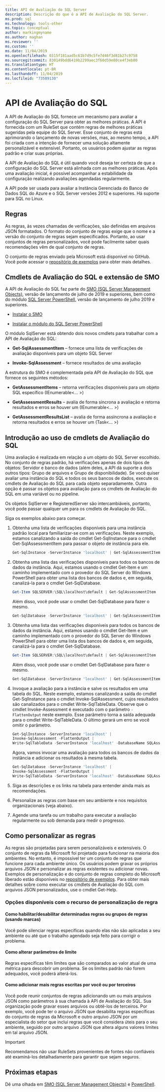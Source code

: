 ```yaml
---
title: API de Avaliação do SQL Server
description: Descrição do que é a API de Avaliação do SQL Server.
ms.prod: sql
ms.technology: tools-other
ms.topic: conceptual
author: markingmyname
ms.author: maghan
ms.reviewer: ''
ms.custom: ''
ms.date: 11/04/2019
ms.openlocfilehash: 0315f181aad5c61b7d9c5fe7d46f3d81b27c9758
ms.sourcegitcommit: 830149bdd6419b2299aec3f60d59e80ce4f3eb80
ms.translationtype: HT
ms.contentlocale: pt-BR
ms.lasthandoff: 11/04/2019
ms.locfileid: "73589130"
---
```

# <a name="sql-assessment-api"></a>API de Avaliação do SQL

A API de Avaliação do SQL fornece um mecanismo para avaliar a configuração do SQL Server para obter as melhores práticas. A API é fornecida com um RuleSet que contém regras de melhores práticas sugeridas pela equipe do SQL Server. Esse conjunto de regras está aprimorando o lançamento de novas versões, mas, ao mesmo tempo, a API foi criada com a intenção de fornecer uma solução altamente personalizável e extensível. Portanto, os usuários podem ajustar as regras padrão e criar suas próprias.

A API de Avaliação do SQL é útil quando você deseja ter certeza de que a configuração do SQL Server está alinhada com as melhores práticas. Após uma avaliação inicial, é possível acompanhar a estabilidade da configuração realizando avaliações agendadas regularmente.

A API pode ser usada para avaliar a Instância Gerenciada do Banco de Dados SQL do Azure e o SQL Server versões 2012 e superiores. Há suporte para SQL no Linux.

## <a name="rules"></a>Regras

As regras, às vezes chamadas de verificações, são definidas em arquivos JSON formatados. O formato do conjunto de regras exige que o nome e a versão do conjunto de regras sejam especificados. Portanto, ao usar conjuntos de regras personalizados, você pode facilmente saber quais recomendações vêm de qual conjunto de regras. 

O conjunto de regras enviado pela Microsoft está disponível no GitHub. Você pode acessar o [repositório de exemplos](https://aka.ms/sql-assessment-api) para obter mais detalhes.

## <a name="sql-assessment-cmdlets-and-smo-extension"></a>Cmdlets de Avaliação do SQL e extensão de SMO

A API de Avaliação do SQL faz parte do [SMO (SQL Server Management Objects)](../relational-databases/server-management-objects-smo/installing-smo.md), versão de lançamento de julho de 2019 e superiores, bem como do módulo [SQL Server PowerShell](../powershell/download-sql-server-ps-module.md), versão de lançamento de julho 2019 e superiores.

* [Instalar o SMO](../relational-databases/server-management-objects-smo/installing-smo.md)

* [Instalar o módulo do SQL Server PowerShell](../powershell/download-sql-server-ps-module.md)

O módulo SqlServer está obtendo dois novos cmdlets para trabalhar com a API de Avaliação do SQL:

* **Get-SqlAssessmentItem** – fornece uma lista de verificações de avaliação disponíveis para um objeto SQL Server

* **Invoke-SqlAssessment** – fornece resultados de uma avaliação

A estrutura do SMO é complementada pela API de Avaliação do SQL que fornece os seguintes métodos:

* **GetAssessmentItems** – retorna verificações disponíveis para um objeto SQL específico (IEnumerable<... >)

* **GetAssessmentResults** – avalia de forma síncrona a avaliação e retorna resultados e erros se houver um (IEnumerable<... >)

* **GetAssessmentResultsList** – avalia de forma assíncrona a avaliação e retorna resultados e erros se houver um (Task<... >)

## <a name="get-started-using-sql-assessment-cmdlets"></a>Introdução ao uso de cmdlets de Avaliação do SQL

Uma avaliação é realizada em relação a um objeto do SQL Server escolhido. No conjunto de regras padrão, há verificações apenas de dois tipos de objetos: Servidor e banco de dados (além deles, a API dá suporte a dois outros tipos: Grupo de arquivos e Grupo de disponibilidade). Se você quiser avaliar uma instância do SQL e todos os seus bancos de dados, execute os cmdlets de Avaliação do SQL para cada objeto separadamente. Outra opção é passar os objetos para avaliação para os cmdlets de Avaliação do SQL em uma variável ou no pipeline.

Os objetos SqlServer e RegisteredServer são intercambiáveis, portanto, você pode passar qualquer um para os cmdlets de Avaliação do SQL.

Siga os exemplos abaixo para começar.

1. Obtenha uma lista de verificações disponíveis para uma instância padrão local para familiarizar-se com as verificações. Neste exemplo, estamos canalizando a saída do cmdlet Get-SqlInstance para o cmdlet Get-SqlAssessmentItem para passar o objeto de instância para ele.

    ```powershell
    Get-SqlInstance -ServerInstance 'localhost' | Get-SqlAssessmentItem
    ```

2. Obtenha uma lista das verificações disponíveis para todos os bancos de dados da instância. Aqui, estamos usando o cmdlet Get-Item e um caminho implementado com o provedor do SQL Server do Windows PowerShell para obter uma lista dos bancos de dados e, em seguida, canalizá-la para o cmdlet Get-SqlDatabase.

    ```powershell
    Get-Item SQLSERVER:\SQL\localhost\default | Get-SqlAssessmentItem
    ```
    
    Além disso, você pode usar o cmdlet Get-SqlDatabase para fazer o mesmo.

    ```powershell
    Get-SqlDatabase -ServerInstance 'localhost' | Get-SqlAssessmentItem
    ```

3. Obtenha uma lista das verificações disponíveis para todos os bancos de dados da instância. Aqui, estamos usando o cmdlet Get-Item e um caminho implementado com o provedor do SQL Server do Windows PowerShell para obter uma lista dos bancos de dados e, em seguida, canalizá-la para o cmdlet Get-SqlDatabase.

    ```powershell
    Get-Item SQLSERVER:\SQL\localhost\default | Get-SqlAssessmentItem
    ```
    
    Além disso, você pode usar o cmdlet Get-SqlDatabase para fazer o mesmo.

    ```powershell
    Get-SqlDatabase -ServerInstance 'localhost' | Get-SqlAssessmentItem
    ```

4. Invoque a avaliação para a instância e salve os resultados em uma tabela do SQL. Neste exemplo, estamos canalizando a saída do cmdlet Get-SqlInstance para o cmdlet Invoke-SqlAssessment, cujos resultados são canalizados para o cmdlet Write-SqlTableData. Observe que o cmdlet Invoke-Assessment é executado com o parâmetro `-FlattenOutput` neste exemplo. Esse parâmetro torna a saída adequada para o cmdlet Write-SqlTableData. O último gerará um erro se você omitir o parâmetro.

    ```powershell
    Get-SqlInstance -ServerInstance 'localhost' |
    Invoke-SqlAssessment -FlattenOutput |
    Write-SqlTableData -ServerInstance 'localhost' -DatabaseName SQLAssessmentDemo -SchemaName Assessment -TableName Results -Force
    ```

    Agora, vamos invocar uma avaliação para todos os bancos de dados da instância e adicionar os resultados à mesma tabela.

    ```powershell
    Get-SqlDatabase -ServerInstance 'localhost' |
    Invoke-SqlAssessment -FlattenOutput |
    Write-SqlTableData -ServerInstance 'localhost' -DatabaseName SQLAssessmentDemo -SchemaName Assessment -TableName Results -Force
    ```

5. Siga as descrições e os links na tabela para entender ainda mais as recomendações.

6. Personalize as regras com base em seu ambiente e nos requisitos organizacionais (veja abaixo).

7. Agende uma tarefa ou um trabalho para executar a avaliação regularmente ou sob demanda para medir o progresso.

## <a name="customizing-rules"></a>Como personalizar as regras

As regras são projetadas para serem personalizáveis e extensíveis. O conjunto de regras da Microsoft foi projetado para funcionar na maioria dos ambientes. No entanto, é impossível ter um conjunto de regras que funcione para cada ambiente único. Os usuários podem gravar os próprios arquivos JSON e personalizar as regras existentes ou adicionar novas. Exemplos de personalização e do conjunto de regras completo do Microsoft liberado estão disponíveis no [repositório de exemplos](https://aka.ms/sql-assessment-api). Para obter mais detalhes sobre como executar os cmdlets de Avaliação do SQL com arquivos JSON personalizados, use o cmdlet Get-Help.

### <a name="options-available-with-rule-customization-feature"></a>Opções disponíveis com o recurso de personalização de regra

#### <a name="enablingdisabling-certain-rules-or-groups-of-rules-using-tags"></a>Como habilitar/desabilitar determinadas regras ou grupos de regras (usando marcas)

Você pode silenciar regras específicas quando elas não são aplicadas a seu ambiente ou até que o trabalho agendado seja feito para corrigir o problema.

#### <a name="changing-threshold-parameters"></a>Como alterar parâmetros de limite

Regras específicas têm limites que são comparados ao valor atual de uma métrica para descobrir um problema. Se os limites padrão não forem adequados, você poderá alterá-los.

#### <a name="adding-more-rules-written-by-you-or-third-parties"></a>Como adicionar mais regras escritas por você ou por terceiros

Você pode reunir conjuntos de regras adicionando um ou mais arquivos JSON como parâmetros à sua chamada à API de Avaliação do SQL. Sua organização pode gravar esses arquivos ou obtê-los de terceiros. Por exemplo, você pode ter o arquivo JSON que desabilita regras específicas do conjunto de regras da Microsoft e outro arquivo JSON por um especialista do setor que inclui regras que você considera úteis para o seu ambiente, seguido por outro arquivo JSON que altera alguns valores limites em tal arquivo JSON.

> [!IMPORTANT]  
>  Recomendamos não usar RuleSets provenientes de fontes não confiáveis até examiná-los detalhadamente para garantir que sejam seguros.

## <a name="next-steps"></a>Próximas etapas

Dê uma olhada em [SMO (SQL Server Management Objects)](../relational-databases/server-management-objects-smo/overview-smo.md) e [PowerShell](../powershell/download-sql-server-ps-module.md).
